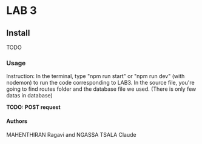 # LAB 3

## Install

TODO

### Usage

Instruction:
In the terminal, type "npm run start" or "npm run dev" (with nodemon) to run the code corresponding to LAB3.
In the source file, you're going to find routes folder and the database file we used.
(There is only few datas in database)

**TODO: POST request**

#### Authors

MAHENTHIRAN Ragavi and NGASSA TSALA Claude
